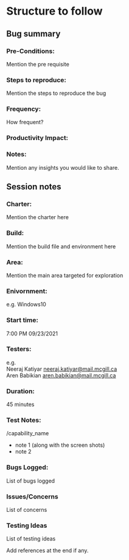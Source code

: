 # Structure to follow 

## Bug summary  

### Pre-Conditions: 
 Mention the pre requisite
### Steps to reproduce: 
Mention the steps to reproduce the bug
### Frequency: 
How frequent?
### Productivity Impact: 

### Notes: 
Mention any insights you would like to share.

## Session notes

### Charter:
Mention the charter here
 
### Build: 
Mention the build file and environment here

### Area: 
Mention the main area targeted for exploration
 

### Enivornment: 
e.g. Windows10 

### Start time: 
7:00 PM 09/23/2021

### Testers:
e.g.
<br> 
Neeraj Katiyar  neeraj.katiyar@mail.mcgill.ca 
<br>
Aren Babikian   aren.babikian@mail.mcgill.ca

### Duration:  
45 minutes 


### Test Notes: 
/capability_name
* note 1 (along with the screen shots)
* note 2

### Bugs Logged:
List of bugs logged
### Issues/Concerns
List of concerns
### Testing Ideas
List of testing ideas

Add references at the end if any.

  


 